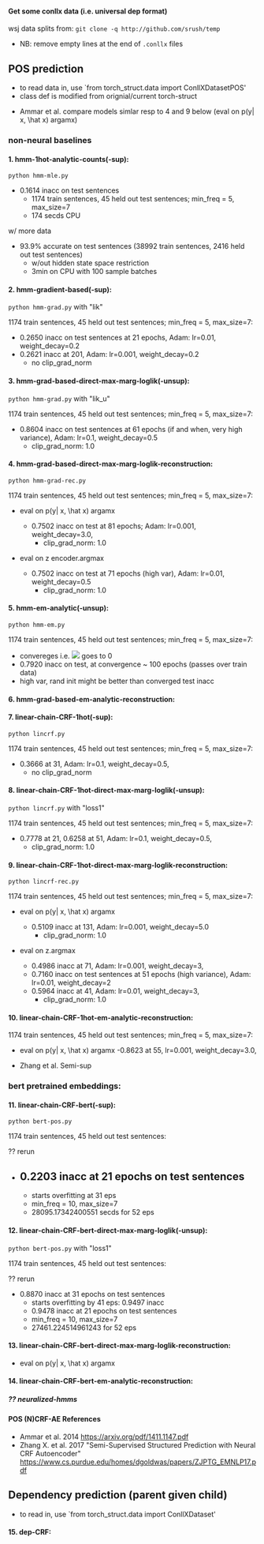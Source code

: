 #### Get some conllx data (i.e. universal dep format)
wsj data splits from: `git clone -q http://github.com/srush/temp`  
- NB: remove empty lines at the end of `.conllx` files
>
## POS prediction
- to read data in, use `from torch_struct.data import ConllXDatasetPOS'
- class def is modified from orignial/current torch-struct 

>
- Ammar et al. compare models simlar resp to 4 and 9 below (eval on p(y| x, \hat x) argamx)

### non-neural baselines

#### 1. hmm-1hot-analytic-counts(-sup): 
`python hmm-mle.py`  

- 0.1614 inacc on test sentences 
    - 1174 train sentences, 45 held out test sentences; min_freq = 5, max_size=7
    - 174 secds CPU
>
w/ more data
- 93.9% accurate on test sentences (38992 train sentences, 2416 held out test sentences)  
    - w/out hidden state space restriction 
    - 3min on CPU with 100 sample batches

#### 2. hmm-gradient-based(-sup): 
`python hmm-grad.py` with "lik"

1174 train sentences, 45 held out test sentences; min_freq = 5, max_size=7: 

- 0.2650 inacc on test sentences at 21 epochs, Adam: lr=0.01, weight_decay=0.2
- 0.2621 inacc at 201, Adam: lr=0.001, weight_decay=0.2
    - no clip_grad_norm

#### 3. hmm-grad-based-direct-max-marg-loglik(-unsup): 
`python hmm-grad.py` with "lik_u"

1174 train sentences, 45 held out test sentences; min_freq = 5, max_size=7: 

- 0.8604 inacc on test sentences at 61 epochs (if and when, very high variance), Adam: lr=0.1, weight_decay=0.5
    - clip_grad_norm: 1.0

#### 4. hmm-grad-based-direct-max-marg-loglik-reconstruction: 
`python hmm-grad-rec.py` 

1174 train sentences, 45 held out test sentences; min_freq = 5, max_size=7: 

- eval on p(y| x, \hat x) argamx
    - 0.7502 inacc on test at 81 epochs; Adam: lr=0.001, weight_decay=3.0,
        - clip_grad_norm: 1.0

- eval on z encoder.argmax 
    - 0.7502 inacc on test at 71 epochs (high var), Adam: lr=0.01, weight_decay=0.5
        - clip_grad_norm: 1.0


#### 5. hmm-em-analytic(-unsup): 
`python hmm-em.py` 

1174 train sentences, 45 held out test sentences; min_freq = 5, max_size=7:

- convereges i.e. <img src="https://render.githubusercontent.com/render/math?math=loglik|_{\theta^{old}}-loglik|_{\theta^{old}}"> goes to 0 
- 0.7920 inacc on test, at convergence ~ 100 epochs (passes over train data)
- high var, rand init might be better than converged test inacc


#### 6. hmm-grad-based-em-analytic-reconstruction: 

>

#### 7. linear-chain-CRF-1hot(-sup): 
`python lincrf.py` 

1174 train sentences, 45 held out test sentences; min_freq = 5, max_size=7:

- 0.3666 at 31, Adam: lr=0.1, weight_decay=0.5,
    - no clip_grad_norm

#### 8. linear-chain-CRF-1hot-direct-max-marg-loglik(-unsup): 
`python lincrf.py` with "loss1"

1174 train sentences, 45 held out test sentences; min_freq = 5, max_size=7: 

- 0.7778 at 21, 0.6258 at 51, Adam:  lr=0.1, weight_decay=0.5,
    - clip_grad_norm: 1.0

#### 9. linear-chain-CRF-1hot-direct-max-marg-loglik-reconstruction: 
`python lincrf-rec.py` 

1174 train sentences, 45 held out test sentences; min_freq = 5, max_size=7:

- eval on p(y| x, \hat x) argamx
    - 0.5109 inacc at 131, Adam: lr=0.001, weight_decay=5.0
        - clip_grad_norm: 1.0

- eval on z.argmax
    - 0.4986 inacc at 71, Adam: lr=0.001, weight_decay=3, 
    - 0.7160 inacc on test sentences at 51 epochs (high variance), Adam: lr=0.01, weight_decay=2
    - 0.5964 inacc at 41, Adam: lr=0.01, weight_decay=3,
        - clip_grad_norm: 1.0

#### 10. linear-chain-CRF-1hot-em-analytic-reconstruction: 

1174 train sentences, 45 held out test sentences; min_freq = 5, max_size=7:

- eval on p(y| x, \hat x) argamx
    -0.8623 at 55, lr=0.001, weight_decay=3.0,

- Zhang et al. Semi-sup


### bert pretrained embeddings:  

#### 11. linear-chain-CRF-bert(-sup): 
`python bert-pos.py`  

1174 train sentences, 45 held out test sentences: 

?? rerun
- 0.2203 inacc at 21 epochs on test sentences 
    - 
    - starts overfitting at 31 eps
    - min_freq = 10, max_size=7
    - 28095.17342400551 secds for 52 eps

#### 12. linear-chain-CRF-bert-direct-max-marg-loglik(-unsup): 
`python bert-pos.py` with "loss1"

1174 train sentences, 45 held out test sentences:

?? rerun
- 0.8870 inacc at 31 epochs on test sentences
    - starts overfitting by 41 eps: 0.9497 inacc
    - 0.9478 inacc at 21 epochs on test sentences 
    - min_freq = 10, max_size=7
    - 27461.224514961243 for 52 eps

#### 13. linear-chain-CRF-bert-direct-max-marg-loglik-reconstruction: 
- eval on p(y| x, \hat x) argamx

#### 14. linear-chain-CRF-bert-em-analytic-reconstruction: 

> 

##### ?? neuralized-hmms

>

#### POS (N)CRF-AE References 
- Ammar et al. 2014 https://arxiv.org/pdf/1411.1147.pdf
- Zhang X. et al. 2017 "Semi-Supervised Structured Prediction with Neural CRF Autoencoder" https://www.cs.purdue.edu/homes/dgoldwas/papers/ZJPTG_EMNLP17.pdf



## Dependency prediction (parent given child)
- to read in, use `from torch_struct.data import ConllXDataset'

#### 15. dep-CRF: 



####
